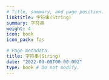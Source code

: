 ```yaml
---
# Title, summary, and page position.
linktitle: 字符串(String)
summary: 字符串
weight: 4
icon: book
icon_pack: fas

# Page metadata.
title: 字符串(String)
date: "2022-09-09T00:00:00Z"
type: book # Do not modify.
---
```

